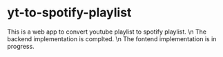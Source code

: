 # yt-to-spotify-playlist
This is a web app to convert youtube playlist to spotify playlist. \n
The backend implementation is complted. \n
The fontend implementation is in progress.
